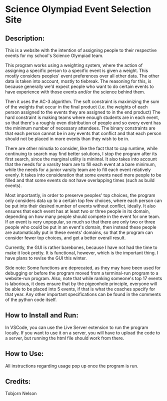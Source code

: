 # Science Olympiad Event Selection Site

## Description:
This is a website with the intention of assigning people to their respective events for my school's Science Olympiad team.

This program works using a weighting system, where the action of assigning a specific person to a specific event is given a weight.
This mostly considers peoples' event preferences over all other data.
The other data is taken into account, mostly to tiebreak.
The reasoning for this, is because generally we'd expect people who want to do certain events to have experience with those events and/or the science behind them.

Then it uses the AC-3 algorithm.
The soft constraint is maximizing the sum of the weights that occur in the final product (i.e. the weights of each person assigned to the events they are assigned to in the end product)
The hard constraint is making teams where enough students are in each event, so that there's a roughly even distribution of people and so every event has the minimum number of necessary attendees.
The binary constraints are that each person cannot be in any events that conflict and that each person should not be placed in more events than they wish to be in.

There are other minutia to consider, like the fact that to cap runtime, while continuing to search may find better solutions, I stop the program after its first search, since the marginal utility is minimal.
It also takes into account that the needs for a varsity team are to fill each event at a bare minimum, while the needs for a junior varsity team are to fill each event relatively evenly.
It takes into consideration that some events need more people to be filled and that some events do not have overlapping times (such as build events).

Most importantly, in order to preserve peoples' top choices, the program only considers data up to a certain top few choices, where each person can be put into their desired number of events without conflict, ideally.
It also ensures that each event has at least two or three people in its domain, depending on how many people should compete in the event for one team.
If an event is very unpopular, so much so that there are only two or three people who could be put in an event's domain, then instead these people are automatically put in these events' domains, so that the program can consider fewer top choices, and get a better overall result.

Currently, the GUI is rather barebones, because I have not had the time to make it look pretty. It is functional, however, which is the important thing.
I have plans to revise the GUI this winter.

Side note: Some functions are deprecated, as they may have been used for debugging or before the program moved from a terminal-run program to a website-run program.
Also, note that while ranking someone's top 17 events is laborious, it does ensure that by the pigeonhole principle, everyone will be able to be placed into 5 events, if that is what the coaches specify for that year.
Any other important specifications can be found in the comments of the python code itself.

## How to Install and Run:
In VSCode, you can use the Live Server extension to run the program locally.
If you want to use it on a server, you will have to upload the code to a server, but running the html file should work from there.

## How to Use:
All instructions regarding usage pop up once the program is run.

## Credits:
Tobjorn Nelson